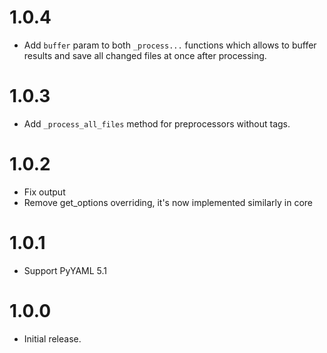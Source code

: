 # 1.0.4

-   Add `buffer` param to both `_process...` functions which allows to buffer results and save all changed files at once after processing.

# 1.0.3

-   Add `_process_all_files` method for preprocessors without tags.

# 1.0.2

-   Fix output
-   Remove get_options overriding, it's now implemented similarly in core

# 1.0.1

-   Support PyYAML 5.1

# 1.0.0

-   Initial release.
